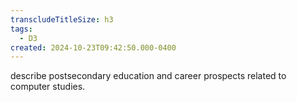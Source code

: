 ```yaml
---
transcludeTitleSize: h3
tags:
  - D3
created: 2024-10-23T09:42:50.000-0400
---
```

describe postsecondary education and career prospects related to computer studies.